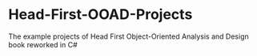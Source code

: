 # Head-First-OOAD-Projects
The example projects of Head First Object-Oriented Analysis and Design book reworked in C#
